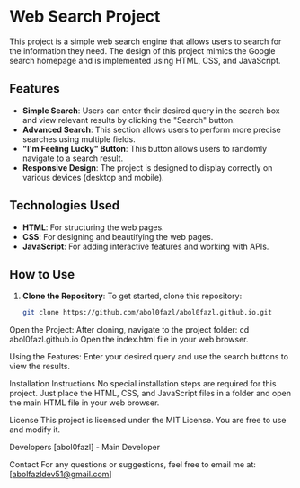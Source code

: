 # Web Search Project

This project is a simple web search engine that allows users to search for the information they need. The design of this project mimics the Google search homepage and is implemented using HTML, CSS, and JavaScript.

## Features

- **Simple Search**: Users can enter their desired query in the search box and view relevant results by clicking the "Search" button.
- **Advanced Search**: This section allows users to perform more precise searches using multiple fields.
- **"I'm Feeling Lucky" Button**: This button allows users to randomly navigate to a search result.
- **Responsive Design**: The project is designed to display correctly on various devices (desktop and mobile).

## Technologies Used

- **HTML**: For structuring the web pages.
- **CSS**: For designing and beautifying the web pages.
- **JavaScript**: For adding interactive features and working with APIs.

## How to Use

1. **Clone the Repository**: 
   To get started, clone this repository:
   ```bash
   git clone https://github.com/abol0fazl/abol0fazl.github.io.git


Open the Project:
After cloning, navigate to the project folder:
cd abol0fazl.github.io
Open the index.html file in your web browser.

Using the Features:
Enter your desired query and use the search buttons to view the results.


Installation Instructions
No special installation steps are required for this project. Just place the HTML, CSS, and JavaScript files in a folder and open the main HTML file in your web browser.


License
This project is licensed under the MIT License. You are free to use and modify it.


Developers
[abol0fazl] - Main Developer

Contact
For any questions or suggestions, feel free to email me at: [abolfazldev51@gmail.com]
